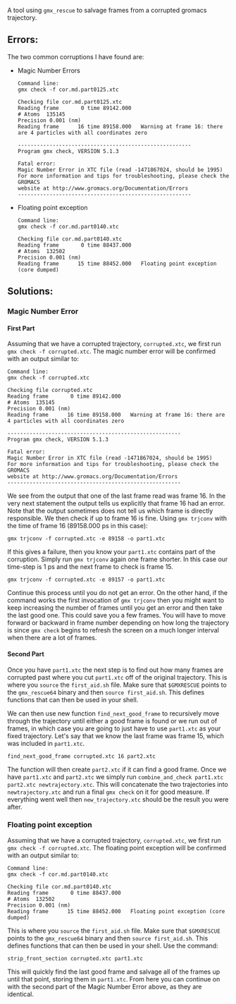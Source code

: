 A tool using `gmx_rescue` to salvage frames from a corrupted gromacs
trajectory.

## Errors:

The two common corruptions I have found are:

- Magic Number Errors

    ```
    Command line:
    gmx check -f cor.md.part0125.xtc

    Checking file cor.md.part0125.xtc
    Reading frame       0 time 89142.000   
    # Atoms  135145
    Precision 0.001 (nm)
    Reading frame      16 time 89158.000   Warning at frame 16: there are 4 particles with all coordinates zero

    -------------------------------------------------------
    Program gmx check, VERSION 5.1.3

    Fatal error:
    Magic Number Error in XTC file (read -1471867024, should be 1995)
    For more information and tips for troubleshooting, please check the GROMACS
    website at http://www.gromacs.org/Documentation/Errors
    -------------------------------------------------------
    ```

- Floating point exception

    ```
    Command line:
    gmx check -f cor.md.part0140.xtc

    Checking file cor.md.part0140.xtc
    Reading frame       0 time 88437.000   
    # Atoms  132502
    Precision 0.001 (nm)
    Reading frame      15 time 88452.000   Floating point exception (core dumped)
    ```
## Solutions:

### Magic Number Error

#### First Part
Assuming that we have a corrupted trajectory, `corrupted.xtc`, we
first run `gmx check -f corrupted.xtc`. The magic number error will be
confirmed with an output similar to:

```
Command line:
gmx check -f corrupted.xtc

Checking file corrupted.xtc
Reading frame       0 time 89142.000   
# Atoms  135145
Precision 0.001 (nm)
Reading frame      16 time 89158.000   Warning at frame 16: there are 4 particles with all coordinates zero

-------------------------------------------------------
Program gmx check, VERSION 5.1.3

Fatal error:
Magic Number Error in XTC file (read -1471867024, should be 1995)
For more information and tips for troubleshooting, please check the GROMACS
website at http://www.gromacs.org/Documentation/Errors
-------------------------------------------------------
```

We see from the output that one of the last frame read was frame 16. In the
very next statement the output tells us explicitly that frame 16 had
an error. Note that the output sometimes does not tell us which frame
is directly responsible. We then check if up to frame 16 is
fine. Using `gmx trjconv` with the time of frame 16 (89158.000 ps in this
case):

`gmx trjconv -f corrupted.xtc -e 89158 -o part1.xtc`

If this gives a failure, then you know your `part1.xtc` contains part
of the corruption. Simply run `gmx trjconv` again one frame
shorter. In this case our time-step is 1 ps and the next frame to check
is frame 15.

`gmx trjconv -f corrupted.xtc -e 89157 -o part1.xtc`

Continue this process until you do not get an error. On the other hand,
if the command works the first invocation of `gmx trjconv` then you
might want to keep increasing the number of frames until you get an
error and then take the last good one. This could save you a few
frames. You will have to move forward or backward in frame number
depending on how long the trajectory is since `gmx check` begins to
refresh the screen on a much longer interval when there are a lot of
frames.

#### Second Part

Once you have `part1.xtc` the next step is to find out how many frames
are corrupted past where you cut `part1.xtc` off of the original
trajectory. This is where you `source` the `first_aid.sh`
file. Make sure that `$GMXRESCUE` points to the `gmx_rescue64`
binary and then `source first_aid.sh`. This defines functions that
can then be used in your shell.

We can then use new function `find_next_good_frame` to recursively move
through the trajectory until either a good frame is found or we run
out of frames, in which case you are going to just have to use
`part1.xtc` as your fixed trajectory.  Let's say that we know the last
frame was frame 15, which was included in `part1.xtc`.

`find_next_good_frame corrupted.xtc 16 part2.xtc`

The function will then create `part2.xtc` if it can find a good
frame. Once we have `part1.xtc` and `part2.xtc` we simply run
`combine_and_check part1.xtc part2.xtc newtrajectory.xtc`. This will
concatenate the two trajectories into `newtrajectory.xtc` and run a
final `gmx check` on it for good measure. If everything went well then
`new_trajectory.xtc` should be the result you were after.

### Floating point exception

Assuming that we have a corrupted trajectory, `corrupted.xtc`, we
first run `gmx check -f corrupted.xtc`. The floating point exception will be
confirmed with an output similar to:

```
Command line:
gmx check -f cor.md.part0140.xtc

Checking file cor.md.part0140.xtc
Reading frame       0 time 88437.000   
# Atoms  132502
Precision 0.001 (nm)
Reading frame      15 time 88452.000   Floating point exception (core dumped)
```

This is where you `source` the `first_aid.sh`
file. Make sure that `$GMXRESCUE` points to the `gmx_rescue64`
binary and then `source first_aid.sh`. This defines functions that
can then be used in your shell. Use the command:

`strip_front_section corrupted.xtc part1.xtc`

This will quickly find the last good frame and salvage all of the
frames up until that point, storing them in `part1.xtc`. From here you
can continue on with the second part of the Magic Number Error above, as they are identical.